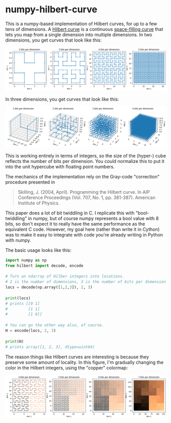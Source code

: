 # numpy-hilbert-curve

This is a numpy-based implementation of Hilbert curves, for up to a few tens of
dimensions. A [Hilbert curve](https://en.wikipedia.org/wiki/Hilbert_curve) is a
continuous
[space-filling curve](https://en.wikipedia.org/wiki/Space-filling_curve)
that lets you map from a single dimension into multiple dimensions.
In two dimensions, you get curves that look like this:

![2d Hilbert Curves](examples/example_2d.png)

In three dimensions, you get curves that look like this:

![3d Hilbert Curves](examples/example_3d.png)

This is working entirely in terms of integers, so the size of the (hyper-)
cube reflects the number of bits per dimension. You could normalize this to put
it into the unit hypercube with floating point numbers.

The mechanics of the implementation rely on the Gray-code "correction"
procedure presented in

> Skilling, J. (2004, April). Programming the Hilbert curve. In AIP Conference
>    Proceedings (Vol. 707, No. 1, pp. 381-387). American Institute of Physics.

This paper does a lot of bit twiddling in C.  I replicate this with
"bool-twiddling" in numpy, but of course numpy represents a bool value with 8
bits, so don't expect it to really have the same performance as the equivalent
C code.  However, my goal here (rather than write it in Cython) was to make it
easy to integrate with code you're already writing in Python with numpy.

The basic usage looks like this:
```python
import numpy as np
from hilbert import decode, encode

# Turn an ndarray of Hilber integers into locations.
# 2 is the number of dimensions, 3 is the number of bits per dimension
locs = decode(np.array([1,2,3]), 2, 3)

print(locs)
# prints [[0 1]
#         [1 1]
#         [1 0]]

# You can go the other way also, of course.
H = encode(locs, 2, 3)

print(H)
# prints array([1, 2, 3], dtype=uint64)
```
The reason things like Hilbert curves are interesting is because they preserve
some amount of locality.  In this figure, I'm gradually changing the color in
the Hilbert integers, using the "copper" colormap:

![2d Color Hilbert Curves](examples/example_2d_color.png)

